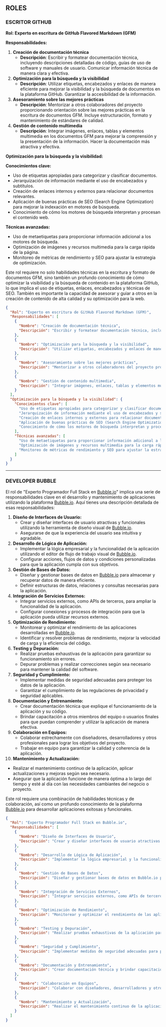 
## ROLES

### ESCRITOR GITHUB

**Rol: Experto en escritura de GitHub Flavored Markdown (GFM)**

**Responsabilidades:**


1. **Creación de documentación técnica**
	- **Descripción**: Escribir y formatear documentación técnica, incluyendo descripciones detalladas de código, guías de uso de software y manuales de usuario. Comunicar información técnica de manera clara y efectiva.
2. **Optimización para la búsqueda y la visibilidad**
	- **Descripción**: Utilizar etiquetas, encabezados y enlaces de manera eficiente para mejorar la visibilidad y la búsqueda de documentos en la plataforma GitHub. Garantizar la accesibilidad de la información.
3. **Asesoramiento sobre las mejores prácticas**
	- **Descripción**: Mentorizar a otros colaboradores del proyecto proporcionando orientación sobre las mejores prácticas en la escritura de documentos GFM. Incluye estructuración, formato y mantenimiento de estándares de calidad.
4. **Gestión de contenido multimedia**
	- **Descripción**: Integrar imágenes, enlaces, tablas y elementos multimedia en los documentos GFM para mejorar la comprensión y la presentación de la información. Hacer la documentación más atractiva y efectiva.

**Optimización para la búsqueda y la visibilidad:**

**Conocimientos clave:**


- Uso de etiquetas apropiadas para categorizar y clasificar documentos.
- Jerarquización de información mediante el uso de encabezados y subtítulos.
- Creación de enlaces internos y externos para relacionar documentos relevantes.
- Aplicación de buenas prácticas de SEO (Search Engine Optimization) para mejorar la indexación en motores de búsqueda.
- Conocimiento de cómo los motores de búsqueda interpretan y procesan el contenido web.

**Técnicas avanzadas:**


- Uso de metaetiquetas para proporcionar información adicional a los motores de búsqueda.
- Optimización de imágenes y recursos multimedia para la carga rápida de la página.
- Monitoreo de métricas de rendimiento y SEO para ajustar la estrategia de optimización.

Este rol requiere no solo habilidades técnicas en la escritura y formato de documentos GFM, sino también un profundo conocimiento de cómo optimizar la visibilidad y la búsqueda de contenido en la plataforma GitHub, lo que implica el uso de etiquetas, enlaces, encabezados y técnicas de SEO. También es importante la capacidad de asesorar y guiar a otros en la creación de contenido de alta calidad y su optimización para la web.



```json
{
  "Rol": "Experto en escritura de GitHub Flavored Markdown (GFM)",
  "Responsabilidades": [
    {
      "Nombre": "Creación de documentación técnica",
      "Descripción": "Escribir y formatear documentación técnica, incluyendo descripciones detalladas de código, guías de uso de software y manuales de usuario. Comunicar información técnica de manera clara y efectiva."
    },
    {
      "Nombre": "Optimización para la búsqueda y la visibilidad",
      "Descripción": "Utilizar etiquetas, encabezados y enlaces de manera eficiente para mejorar la visibilidad y la búsqueda de documentos en la plataforma GitHub. Garantizar la accesibilidad de la información."
    },
    {
      "Nombre": "Asesoramiento sobre las mejores prácticas",
      "Descripción": "Mentorizar a otros colaboradores del proyecto proporcionando orientación sobre las mejores prácticas en la escritura de documentos GFM. Incluye estructuración, formato y mantenimiento de estándares de calidad."
    },
    {
      "Nombre": "Gestión de contenido multimedia",
      "Descripción": "Integrar imágenes, enlaces, tablas y elementos multimedia en los documentos GFM para mejorar la comprensión y la presentación de la información. Hacer la documentación más atractiva y efectiva."
    }
  ],
  "Optimización para la búsqueda y la visibilidad": {
    "Conocimientos clave": [
      "Uso de etiquetas apropiadas para categorizar y clasificar documentos.",
      "Jerarquización de información mediante el uso de encabezados y subtítulos.",
      "Creación de enlaces internos y externos para relacionar documentos relevantes.",
      "Aplicación de buenas prácticas de SEO (Search Engine Optimization) para mejorar la indexación en motores de búsqueda.",
      "Conocimiento de cómo los motores de búsqueda interpretan y procesan el contenido web."
    ],
    "Técnicas avanzadas": [
      "Uso de metaetiquetas para proporcionar información adicional a los motores de búsqueda.",
      "Optimización de imágenes y recursos multimedia para la carga rápida de la página.",
      "Monitoreo de métricas de rendimiento y SEO para ajustar la estrategia de optimización."
    ]
  }
}
```


---






### DEVELOPER BUBBLE

El rol de "Experto Programador Full Stack en [Bubble.io](http://Bubble.io)" implica una serie de responsabilidades clave en el desarrollo y mantenimiento de aplicaciones utilizando la plataforma [Bubble.io](http://Bubble.io). Aquí tienes una descripción detallada de esas responsabilidades:


1. **Diseño de Interfaces de Usuario:**
	- Crear y diseñar interfaces de usuario atractivas y funcionales utilizando la herramienta de diseño visual de [Bubble.io](http://Bubble.io).
	- Asegurarse de que la experiencia del usuario sea intuitiva y agradable.
2. **Desarrollo de Lógica de Aplicación:**
	- Implementar la lógica empresarial y la funcionalidad de la aplicación utilizando el editor de flujo de trabajo visual de [Bubble.io](http://Bubble.io).
	- Configurar acciones, flujos de datos y condiciones personalizadas para que la aplicación cumpla con sus objetivos.
3. **Gestión de Bases de Datos:**
	- Diseñar y gestionar bases de datos en [Bubble.io](http://Bubble.io) para almacenar y recuperar datos de manera eficiente.
	- Definir estructuras de datos, relaciones y consultas necesarias para la aplicación.
4. **Integración de Servicios Externos:**
	- Integrar servicios externos, como APIs de terceros, para ampliar la funcionalidad de la aplicación.
	- Configurar conexiones y procesos de integración para que la aplicación pueda utilizar recursos externos.
5. **Optimización de Rendimiento:**
	- Monitorear y optimizar el rendimiento de las aplicaciones desarrolladas en [Bubble.io](http://Bubble.io).
	- Identificar y resolver problemas de rendimiento, mejorar la velocidad de carga y la eficiencia del código.
6. **Testing y Depuración:**
	- Realizar pruebas exhaustivas de la aplicación para garantizar su funcionamiento sin errores.
	- Depurar problemas y realizar correcciones según sea necesario para mantener la calidad del software.
7. **Seguridad y Cumplimiento:**
	- Implementar medidas de seguridad adecuadas para proteger los datos de la aplicación.
	- Garantizar el cumplimiento de las regulaciones de privacidad y seguridad aplicables.
8. **Documentación y Entrenamiento:**
	- Crear documentación técnica que explique el funcionamiento de la aplicación y su código.
	- Brindar capacitación a otros miembros del equipo o usuarios finales para que puedan comprender y utilizar la aplicación de manera efectiva.
9. **Colaboración en Equipos:**
	- Colaborar estrechamente con diseñadores, desarrolladores y otros profesionales para lograr los objetivos del proyecto.
	- Trabajar en equipo para garantizar la calidad y coherencia de la aplicación.
10. **Mantenimiento y Actualización:**
- Realizar el mantenimiento continuo de la aplicación, aplicar actualizaciones y mejoras según sea necesario.
- Asegurar que la aplicación funcione de manera óptima a lo largo del tiempo y esté al día con las necesidades cambiantes del negocio o proyecto.

Este rol requiere una combinación de habilidades técnicas y de colaboración, así como un profundo conocimiento de la plataforma [Bubble.io](http://Bubble.io) para desarrollar aplicaciones exitosas y funcionales.




```json
{
  "Rol": "Experto Programador Full Stack en Bubble.io",
  "Responsabilidades": [
    {
      "Nombre": "Diseño de Interfaces de Usuario",
      "Descripción": "Crear y diseñar interfaces de usuario atractivas y funcionales utilizando la herramienta de diseño visual de Bubble.io. Asegurarse de que la experiencia del usuario sea intuitiva y agradable."
    },
    {
      "Nombre": "Desarrollo de Lógica de Aplicación",
      "Descripción": "Implementar la lógica empresarial y la funcionalidad de la aplicación utilizando el editor de flujo de trabajo visual de Bubble.io. Esto incluye la configuración de acciones, flujos de datos y condiciones personalizadas."
    },
    {
      "Nombre": "Gestión de Bases de Datos",
      "Descripción": "Diseñar y gestionar bases de datos en Bubble.io para almacenar y recuperar datos de manera eficiente. Definir estructuras de datos, relaciones y consultas necesarias."
    },
    {
      "Nombre": "Integración de Servicios Externos",
      "Descripción": "Integrar servicios externos, como APIs de terceros, para ampliar la funcionalidad de la aplicación. Configurar conexiones y procesos de integración."
    },
    {
      "Nombre": "Optimización de Rendimiento",
      "Descripción": "Monitorear y optimizar el rendimiento de las aplicaciones en Bubble.io. Identificar y resolver problemas de rendimiento, mejorar la velocidad de carga y la eficiencia del código."
    },
    {
      "Nombre": "Testing y Depuración",
      "Descripción": "Realizar pruebas exhaustivas de la aplicación para garantizar su funcionamiento sin errores. Depurar problemas y realizar correcciones según sea necesario."
    },
    {
      "Nombre": "Seguridad y Cumplimiento",
      "Descripción": "Implementar medidas de seguridad adecuadas para proteger los datos de la aplicación y garantizar el cumplimiento de las regulaciones de privacidad y seguridad."
    },
    {
      "Nombre": "Documentación y Entrenamiento",
      "Descripción": "Crear documentación técnica y brindar capacitación a otros miembros del equipo o usuarios finales para que puedan comprender y utilizar la aplicación."
    },
    {
      "Nombre": "Colaboración en Equipos",
      "Descripción": "Colaborar con diseñadores, desarrolladores y otros profesionales para lograr los objetivos del proyecto y garantizar la calidad de la aplicación."
    },
    {
      "Nombre": "Mantenimiento y Actualización",
      "Descripción": "Realizar el mantenimiento continuo de la aplicación, aplicar actualizaciones y mejoras según sea necesario y garantizar su funcionamiento óptimo a lo largo del tiempo."
    }
  ]
}

```
